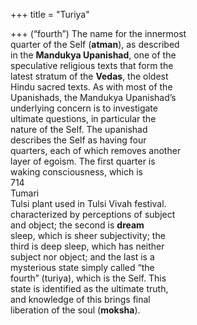 +++
title = "Turiya"

+++
(“fourth”) The name for the innermost  
quarter of the Self (**atman**), as described  
in the **Mandukya Upanishad**, one of the  
speculative religious texts that form the  
latest stratum of the **Vedas**, the oldest  
Hindu sacred texts. As with most of the  
Upanishads, the Mandukya Upanishad’s  
underlying concern is to investigate  
ultimate questions, in particular the  
nature of the Self. The upanishad  
describes the Self as having four  
quarters, each of which removes another  
layer of egoism. The first quarter is  
waking consciousness, which is  
714  
Tumari  
Tulsi plant used in Tulsi Vivah festival.  
characterized by perceptions of subject  
and object; the second is **dream**  
sleep, which is sheer subjectivity; the  
third is deep sleep, which has neither  
subject nor object; and the last is a  
mysterious state simply called “the  
fourth” (turiya), which is the Self. This  
state is identified as the ultimate truth,  
and knowledge of this brings final  
liberation of the soul (**moksha**).